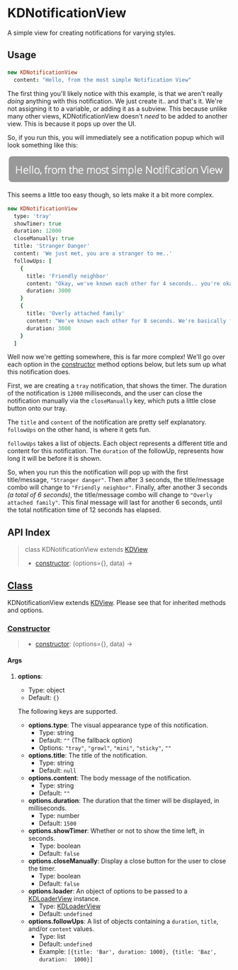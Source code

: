 
# KDNotificationView

A simple view for creating notifications for varying styles.

## Usage

```coffee
new KDNotificationView
  content: "Hello, from the most simple Notification View"
```

The first thing you'll likely notice with this example, is that we aren't 
really *doing* anything with this notification. We just create it.. and that's 
it. We're not assigning it to a variable, or adding it as a subview. This 
because unlike many other views, KDNotificationView doesn't *need* to be added 
to another view.  This is because it pops up over the UI.

So, if you run this, you will immediately see a notification popup which will 
look something like this:

![Notification Image](./img-kdnotification-01.png)

This seems a little too easy though, so lets make it a bit more complex.

```coffee
new KDNotificationView
  type: 'tray'
  showTimer: true
  duration: 12000
  closeManually: true
  title: 'Stranger Danger'
  content: 'We just met, you are a stranger to me..'
  followUps: [
    {
      title: 'Friendly neighbor'
      content: "Okay, we've known each other for 4 seconds.. you're okay."
      duration: 3000
    }
    {
      title: 'Overly attached family'
      content: "We've known each other for 8 seconds. We're basically family!"
      duration: 3000
    }
  ]
```

Well now we're getting somewhere, this is far more complex! We'll go over each 
option in the [constructor](#constructor) method options below, but lets sum up 
what this notification does.

First, we are creating a `tray` notification, that shows the timer. The 
duration of the notification is `12000` milliseconds, and the user can close 
the notification manually via the `closeManually` key, which puts a little 
close button onto our tray.

The `title` and `content` of the notification are pretty self explanatory.  
`followUps` on the other hand, is where it gets fun.

`followUps` takes a list of objects. Each object represents a different title 
and content for this notification. The `duration` of the followUp, represents 
how long it will be before it is shown.

So, when you run this the notification will pop up with the first 
title/message, `"Stranger danger"`. Then after 3 seconds, the title/message 
combo will change to `"Friendly neighbor"`. Finally, after another 3 seconds 
*(a total of 6 seconds)*, the title/message combo will change to `"Overly 
attached family"`. This final message will last for another 6 seconds, until 
the total notification time of 12 seconds has elapsed.

## API Index

> class KDNotificationView extends [KDView][kdview]
> - [constructor](#constructor): (options={}, data) ->

## [Class](https://github.com/koding/kd/blob/master/src/components/notifications/notificationview.coffee#L5)

KDNotificationView extends [KDView][kdview]. Please see that for inherited 
methods and options.

### [Constructor](https://github.com/koding/kd/blob/master/src/components/notifications/notificationview.coffee#L5)
> - [constructor](#constructor): (options={}, data) ->

#### Args

1. **options**:
    - Type: object
    - Default: `{}`

    The following keys are supported.

    - **options.type**: The visual appearance type of this notification.
      - Type: string
      - Default: `""` (The fallback option)
      - Options: `"tray"`, `"growl"`, `"mini"`, `"sticky"`, `""`
    - **options.title**: The title of the notification.
      - Type: string
      - Default: `null`
    - **options.content**: The body message of the notification.
      - Type: string
      - Default: `""`
    - **options.duration**: The duration that the timer will be displayed, in 
      milliseconds.
      - Type: number
      - Default: `1500`
    - **options.showTimer**: Whether or not to show the time left, in seconds.
      - Type: boolean
      - Default: `false`
    - **options.closeManually**: Display a close button for the user to close 
      the timer.
      - Type: boolean
      - Default: `false`
    - **options.loader**: An object of options to be passed to a 
      [KDLoaderView][kdloaderview] instance.
      - Type: [KDLoaderView][kdloaderview]
      - Default: `undefined`
    - **options.followUps**: A list of objects containing a `duration`, 
      `title`, and/or `content` values.
      - Type: list
      - Default: `undefined`
      - Example: `[{title: 'Bar', duration: 1000}, {title: 'Baz', duration: 
        1000}]`




[kdview]: ./kdview.md
[kdloaderview]: ./kdloaderview.md

